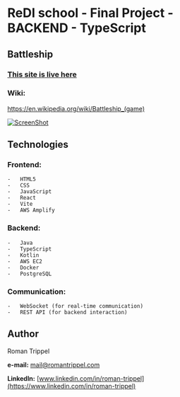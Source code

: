 # ReDI school - Final Project - BACKEND - TypeScript
## Battleship
### [This site is live here](https://battleship.romantrippel.com/)

### Wiki:
https://en.wikipedia.org/wiki/Battleship_(game)

[![ScreenShot](https://battleship.romantrippel.com/assets/images/main-gif.gif)](https://game.romantrippel.com/)


## Technologies

### Frontend:
    -   HTML5
    -   CSS
    -   JavaScript
    -   React
    -   Vite
    -   AWS Amplify


### Backend:
    -   Java
    -   TypeScript
    -   Kotlin
    -   AWS EC2
    -   Docker
    -   PostgreSQL

### Communication:
    -   WebSocket (for real-time communication)
    -   REST API (for backend interaction)

## Author

Roman Trippel

**e-mail:** [mail@romantrippel.com](mailto:mail@romantrippel.com)


**LinkedIn:** [www.linkedin.com/in/roman-trippel](https://www.linkedin.com/in/roman-trippel)